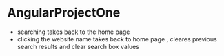 # AngularProjectOne

- searching takes back to the home page
- clicking the website name takes back to home page , cleares previous search results and clear search box values
